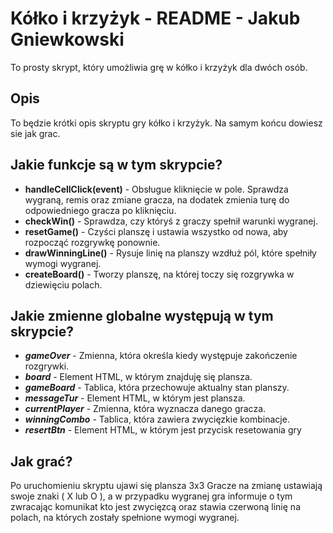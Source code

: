 # Kółko i krzyżyk - README - Jakub Gniewkowski
To prosty skrypt, który umożliwia grę w kółko i krzyżyk dla dwóch osób.

## Opis
To będzie krótki opis skryptu gry kółko i krzyżyk. Na samym końcu dowiesz sie jak grac.
## Jakie funkcje są w tym skrypcie?

- **handleCellClick(event)** - Obsługue kliknięcie w pole. Sprawdza wygraną, remis oraz zmiane gracza, na dodatek zmienia turę do odpowiedniego gracza po kliknięciu.
- **checkWin()** - Sprawdza, czy któryś z graczy spełnił warunki wygranej.
- **resetGame()** - Czyści planszę i ustawia wszystko od nowa, aby rozpocząć rozgrywkę ponownie.
- **drawWinningLine()** - Rysuje linię na planszy wzdłuż pól, które spełniły wymogi wygranej.
- **createBoard()** - Tworzy planszę, na której toczy się rozgrywka w dziewięciu polach.


## Jakie zmienne globalne występują w tym skrypcie?
- __*gameOver*__ - Zmienna, która określa kiedy występuje zakończenie rozgrywki.
- __*board*__ - Element HTML, w którym znajduję się plansza.
- __*gameBoard*__ - Tablica, która przechowuje aktualny stan planszy.
- __*messageTur*__ - Element HTML, w którym jest plansza.
- __*currentPlayer*__ - Zmienna, która wyznacza danego gracza.
- __*winningCombo*__ - Tablica, która zawiera zwycięzkie kombinacje.
- __*resertBtn*__ - Element HTML, w którym jest przycisk resetowania gry


## Jak grać?
Po uruchomieniu skryptu ujawi się plansza 3x3 Gracze na zmianę ustawiają swoje znaki ( X lub O ),
a w przypadku wygranej gra informuje o tym zwracając komunikat kto jest zwycięzcą oraz stawia czerwoną linię na polach, na których zostały spełnione wymogi wygranej.
